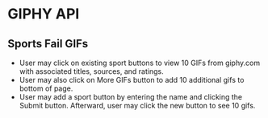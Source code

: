 # GIPHY API

## Sports Fail GIFs

* User may click on existing sport buttons to view 10 GIFs from giphy.com with associated titles, sources, and ratings.
* User may also click on More GIFs button to add 10 additional gifs to bottom of page.
* User may add a sport button by entering the name and clicking the Submit button. Afterward, user may click the new button to see 10 gifs.